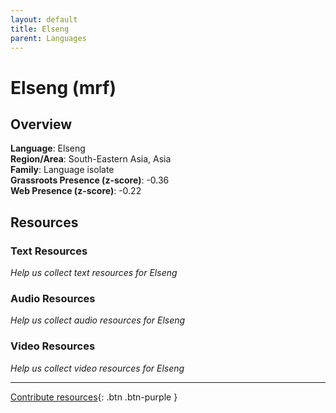 ```yaml
---
layout: default
title: Elseng
parent: Languages
---
```


# Elseng (mrf)

## Overview

**Language**: Elseng  
**Region/Area**: South-Eastern Asia, Asia  
**Family**: Language isolate  
**Grassroots Presence (z-score)**: -0.36  
**Web Presence (z-score)**: -0.22  

## Resources

### Text Resources
*Help us collect text resources for Elseng*

### Audio Resources
*Help us collect audio resources for Elseng*

### Video Resources
*Help us collect video resources for Elseng*

---

[Contribute resources](https://forms.office.com/e/1SfLJx3u1r){: .btn .btn-purple }
